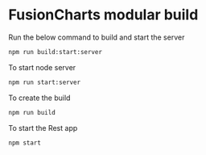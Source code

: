 # FusionCharts modular build

Run the below command to build and start the server
```sh
npm run build:start:server
```

To start node server
```sh
npm run start:server
```

To create the build
```sh
npm run build
```

To start the Rest app
```sh
npm start
```